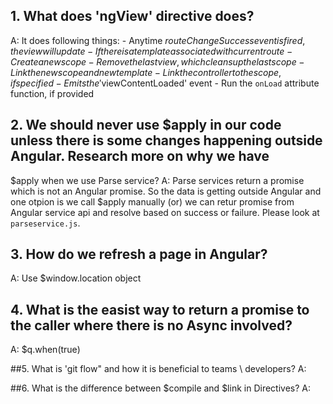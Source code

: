 
## 1. What does 'ngView' directive does?
A: It does following things:
    - Anytime $routeChangeSuccess event is fired, the view will update
    - If there is a template associated with current route
        - Create a new scope
        - Remove the last view, which cleans up the last scope
        - Link the new scope and new template
        - Link the controller to the scope, if specified
        - Emits the '$viewContentLoaded' event
        - Run the `onLoad` attribute function, if provided

## 2. We should never use $apply in our code unless there is some changes happening outside Angular. Research more on why we have
   $apply when we use Parse service?
A: Parse services return a promise which is not an Angular promise. So the data is getting outside Angular and one otpion is we call
   $apply manually (or) we can retur promise from Angular service api and resolve based on success or failure. Please look at `parseservice.js`.

## 3. How do we refresh a page in Angular?
A: Use $window.location object

## 4. What is the easist way to return a promise to the caller where there is no Async involved?
A: $q.when(true)

##5. What is 'git flow" and how it is beneficial to teams \ developers?
A:

##6. What is the difference between $compile and $link in Directives?
A:
